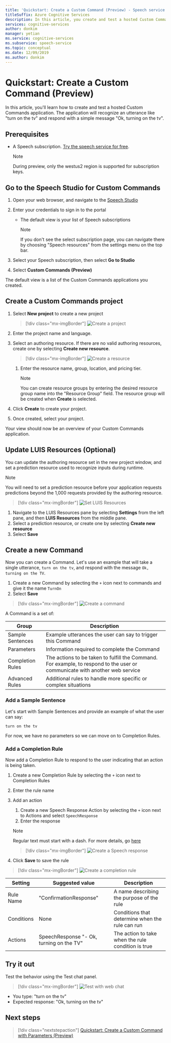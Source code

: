 ```yaml
---
title: 'Quickstart: Create a Custom Command (Preview) - Speech service'
titleSuffix: Azure Cognitive Services
description: In this article, you create and test a hosted Custom Commands application.
services: cognitive-services
author: donkim
manager: yetian
ms.service: cognitive-services
ms.subservice: speech-service
ms.topic: conceptual
ms.date: 12/09/2019
ms.author: donkim
---
```


# Quickstart: Create a Custom Command (Preview)

In this article, you'll learn how to create and test a hosted Custom Commands application.
The application will recognize an utterance like "turn on the tv" and respond with a simple message "Ok, turning on the tv".

## Prerequisites

- A Speech subscription. [Try the speech service for free](~/articles/cognitive-services/speech-service/get-started.md).

  > [!NOTE]
  > During preview, only the westus2 region is supported for subscription keys.

## Go to the Speech Studio for Custom Commands

1. Open your web browser, and navigate to the [Speech Studio](https://speech.microsoft.com/)
1. Enter your credentials to sign in to the portal

   - The default view is your list of Speech subscriptions
     > [!NOTE]
     > If you don't see the select subscription page, you can navigate there by choosing "Speech resources" from the settings menu on the top bar.

1. Select your Speech subscription, then select **Go to Studio**
1. Select **Custom Commands (Preview)**

The default view is a list of the Custom Commands applications you created.

## Create a Custom Commands project

1. Select **New project** to create a new project

   > [!div class="mx-imgBorder"]
   > ![Create a project](media/custom-speech-commands/create-new-project.png)

1. Enter the project name and language.
1. Select an authoring resource. If there are no valid authoring resources, create one by selecting  **Create new resource**.

   > [!div class="mx-imgBorder"]
   > ![Create a resource](media/custom-speech-commands/create-new-resource.png)

   1. Enter the resource name, group, location, and pricing tier.

         > [!NOTE]
         > You can create resource groups by entering the desired resource group name into the "Resource Group" field. The resource group will be created when **Create** is selected.

1. Click **Create** to create your project.
1. Once created, select your project.

Your view should now be an overview of your Custom Commands application.

## Update LUIS Resources (Optional)

You can update the authoring resource set in the new project window, and set a prediction resource used to recognize inputs during runtime. 

> [!NOTE]
> You will need to set a prediction resource before your application requests predictions beyond the 1,000 requests provided by the authoring resource.

> [!div class="mx-imgBorder"]
> ![Set LUIS Resources](media/custom-speech-commands/set-luis-resources.png)

1. Navigate to the LUIS Resources pane by selecting **Settings** from the left pane, and then **LUIS Resources** from the middle pane.
1. Select a prediction resource, or create one by selecting **Create new resource**
1. Select **Save**

## Create a new Command

Now you can create a Command. Let's use an example that will take a single utterance, `turn on the tv`, and respond with the message `Ok, turning on the TV`.

1. Create a new Command by selecting the `+` icon next to commands and give it the name `TurnOn`
1. Select **Save**

> [!div class="mx-imgBorder"]
> ![Create a command](media/custom-speech-commands/create-add-command.png)

A Command is a set of:

| Group            | Description                                                                                                                 |
| ---------------- | --------------------------------------------------------------------------------------------------------------------------- |
| Sample Sentences | Example utterances the user can say to trigger this Command                                                                 |
| Parameters       | Information required to complete the Command                                                                                |
| Completion Rules | The actions to be taken to fulfill the Command. For example, to respond to the user or communicate with another web service |
| Advanced Rules   | Additional rules to handle more specific or complex situations                                                              |

### Add a Sample Sentence

Let's start with Sample Sentences and provide an example of what the user can say:

```
turn on the tv
```

For now, we have no parameters so we can move on to Completion Rules.

### Add a Completion Rule

Now add a Completion Rule to respond to the user indicating that an action is being taken.

1. Create a new Completion Rule by selecting the `+` icon next to Completion Rules
1. Enter the rule name
1. Add an action
   1. Create a new Speech Response Action by selecting the `+` icon next to Actions and select `SpeechResponse`
   1. Enter the response

   > [!NOTE]
   > Regular text must start with a dash. For more details, go [here](https://aka.ms/sc-lg-format)

   > [!div class="mx-imgBorder"]
   > ![Create a Speech response](media/custom-speech-commands/create-speech-response-action.png)

1. Click **Save** to save the rule

> [!div class="mx-imgBorder"]
> ![Create a completion rule](media/custom-speech-commands/create-basic-completion-response-rule.png)


| Setting    | Suggested value                        | Description                                        |
| ---------- | -------------------------------------- | -------------------------------------------------- |
| Rule Name  | "ConfirmationResponse"                 | A name describing the purpose of the rule          |
| Conditions | None                                   | Conditions that determine when the rule can run    |
| Actions    | SpeechResponse "- Ok, turning on the TV" | The action to take when the rule condition is true |

## Try it out

Test the behavior using the Test chat panel.

> [!div class="mx-imgBorder"]
> ![Test with web chat](media/custom-speech-commands/create-basic-test-chat.png)

- You type: "turn on the tv"
- Expected response: "Ok, turning on the tv"

## Next steps

> [!div class="nextstepaction"]
> [Quickstart: Create a Custom Command with Parameters (Preview)](./quickstart-custom-speech-commands-create-parameters.md)
